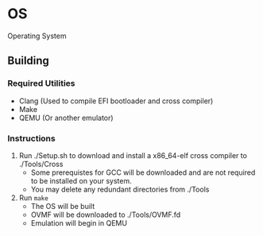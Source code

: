 # OS
Operating System

## Building
### Required Utilities
- Clang (Used to compile EFI bootloader and cross compiler)
- Make
- QEMU (Or another emulator)

### Instructions
1. Run ./Setup.sh to download and install a x86_64-elf cross compiler to ./Tools/Cross
    - Some prerequistes for GCC will be downloaded and are not required to be installed on your system.
    - You may delete any redundant directories from ./Tools
2. Run `make`
    - The OS will be built
    - OVMF will be downloaded to ./Tools/OVMF.fd
    - Emulation will begin in QEMU
